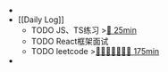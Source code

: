 -
- [[Daily Log]]
	- TODO JS、TS练习 >[🍅 25min](#agenda-pomo://?t=f-1691241036702-1500)
	- TODO React框架面试
	- TODO leetcode >[🍅🍅🍅🍅🍅🍅🍅 175min](#agenda-pomo://?t=f-1691218954967-1500%2Cf-1691222708242-1500%2Cf-1691224874474-1500%2Cf-1691227733937-1500%2Cf-1691231414950-1500%2Cf-1691237501058-1500%2Cf-1691239006080-1500)
-